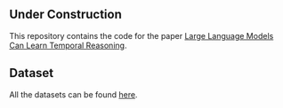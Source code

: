 ## Under Construction

This repository contains the code for the paper [Large Language Models Can Learn Temporal Reasoning](https://arxiv.org/pdf/2401.06853.pdf).

## Dataset

All the datasets can be found [here](https://drive.google.com/file/d/17SsABJXwCnPks3x1tjHrdNQazAQ85w7i/view?usp=drive_link).
